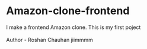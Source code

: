 # Amazon-clone-frontend
I make a frontend Amazon clone. This is my first poject
<br>
<br>
Author - Roshan Chauhan jiimmmm
